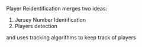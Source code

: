 Player Reidentification merges two ideas:
1. Jersey Number Identification
2. Players detection

and uses tracking algorithms to keep track of players

